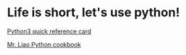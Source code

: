 # Life is short, let's use python!

[Python3 quick reference card](http://www.cs.put.poznan.pl/csobaniec/software/python/py-qrc.html)

[Mr. Liao Python cookbook](http://www.liaoxuefeng.com/wiki/0014316089557264a6b348958f449949df42a6d3a2e542c000)


